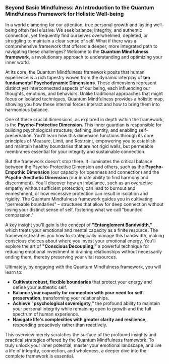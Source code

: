 ###  Beyond Basic Mindfulness: An Introduction to the Quantum Mindfulness Framework for Holistic Well-being
In a world clamoring for our attention, true personal growth and lasting well-being often feel elusive. We seek balance, integrity, and authentic connection, yet frequently find ourselves overwhelmed, depleted, or struggling to maintain a clear sense of self. What if there was a comprehensive framework that offered a deeper, more integrated path to navigating these challenges? Welcome to the **Quantum Mindfulness framework**, a revolutionary approach to understanding and optimizing your inner world.

At its core, the Quantum Mindfulness framework posits that human experience is a rich tapestry woven from the dynamic interplay of **ten fundamental Psychodynamic Dimensions**. These dimensions represent distinct yet interconnected aspects of our being, each influencing our thoughts, emotions, and behaviors. Unlike traditional approaches that might focus on isolated techniques, Quantum Mindfulness provides a holistic map, showing you how these internal forces interact and how to bring them into harmonious balance.

One of these crucial dimensions, as explored in depth within the framework, is the **Psycho-Protective Dimension**. This inner guardian is responsible for building psychological structure, defining identity, and enabling self-preservation. You'll learn how this dimension functions through its core principles of Measure, Limit, and Restraint, empowering you to establish and maintain healthy boundaries that are not rigid walls, but permeable membranes essential for your integrity and sustainable connection.

But the framework doesn't stop there. It illuminates the critical balance between the Psycho-Protective Dimension and others, such as the **Psycho-Empathic Dimension** (our capacity for openness and connection) and the **Psycho-Aesthetic Dimension** (our innate ability to find harmony and discernment). You’ll discover how an imbalance, such as an overactive empathy without sufficient protection, can lead to burnout and enmeshment, or how excessive protection can result in isolation and rigidity. The Quantum Mindfulness framework guides you in cultivating "permeable boundaries" – structures that allow for deep connection without losing your distinct sense of self, fostering what we call "bounded compassion."

A key insight you'll gain is the concept of **"Entanglement Bandwidth,"** which treats your emotional and mental capacity as a finite resource. The framework teaches you how to strategically manage this bandwidth, making conscious choices about where you invest your emotional energy. You'll explore the art of **"Conscious Decoupling,"** a powerful technique for reducing emotional investment in draining relationships without necessarily ending them, thereby preserving your vital resources.

Ultimately, by engaging with the Quantum Mindfulness framework, you will learn to:

*   **Cultivate robust, flexible boundaries** that protect your energy and define your authentic self.
*   **Balance your capacity for connection with your need for self-preservation**, transforming your relationships.
*   **Achieve "psychological sovereignty,"** the profound ability to maintain your personal integrity while remaining open to growth and the full spectrum of human experience.
*   **Navigate life's complexities with greater clarity and resilience**, responding proactively rather than reactively.

This overview merely scratches the surface of the profound insights and practical strategies offered by the Quantum Mindfulness framework. To truly unlock your inner potential, master your emotional landscape, and live a life of integrity, connection, and wholeness, a deeper dive into the complete framework is essential.